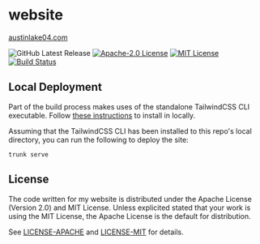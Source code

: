 # website

[austinlake04.com](https://austinlake04.com)

![GitHub Latest Release][version-badge]
[![Apache-2.0 License][apache-badge]][apache-url]
[![MIT License][mit-badge]][mit-url]
[![Build Status][status-badge]][status-url]

[rust-badge]: https://img.shields.io/badge/rust-%23000000.svg?style=for-the-badge&logo=rust&logoColor=white

[version-badge]: https://img.shields.io/github/v/release/austinlake04/website?logo=github

[apache-badge]: https://img.shields.io/badge/license-Apache--2.0-blue.svg
[apache-url]: https://github.com/austinlake04/website/blob/main/LICENSE-APACHE

[mit-badge]: https://img.shields.io/badge/license-MIT-blue.svg
[mit-url]: https://github.com/austinlake04/website/blob/main/LICENSE-MIT

[status-badge]: https://github.com/austinlake04/website/actions/workflows/ci.yaml/badge.svg?event=pull_request
[status-url]: https://github.com/austinlake04/website/actions


## Local Deployment
Part of the build process makes uses of the standalone TailwindCSS CLI executable. Follow [these instructions](https://tailwindcss.com/blog/standalone-cli) to install in locally.

Assuming that the TailwindCSS CLI has been installed to this repo's local directory, you can run the following to deploy the site:

`trunk serve`

## License
The code written for my website is distributed under the Apache License (Version 2.0) and MIT License. Unless explicited stated that your work is using the MIT License, the Apache License is the default for distribution.

See [LICENSE-APACHE](https://github.com/austinlake04/website/blob/main/LICENSE-APACHE) and [LICENSE-MIT](https://github.com/austinlake04/website/blob/main/LICENSE-MIT) for details.
